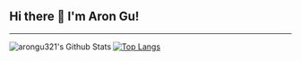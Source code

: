 ## Hi there 👋 I'm Aron Gu!

---

<img align="left" alt="arongu321's Github Stats" src="https://github-readme-stats-aron-gus-projects.vercel.app//api?username=arongu321&show_icons=true&hide_border=true&theme=maroongold"/>

[![Top Langs](https://github-readme-stats-aron-gus-projects.vercel.app//api/top-langs/?username=arongu321)](https://github.com/anuraghazra/github-readme-stats)

<!--
**arongu321/arongu321** is a ✨ _special_ ✨ repository because its `README.md` (this file) appears on your GitHub profile.

Here are some ideas to get you started:

-   🔭 I’m currently working on ...
-   🌱 I’m currently learning ...
-   👯 I’m looking to collaborate on ...
-   🤔 I’m looking for help with ...
-   💬 Ask me about ...
-   📫 How to reach me: ...
-   😄 Pronouns: ...
-   ⚡ Fun fact: ...
    -->
